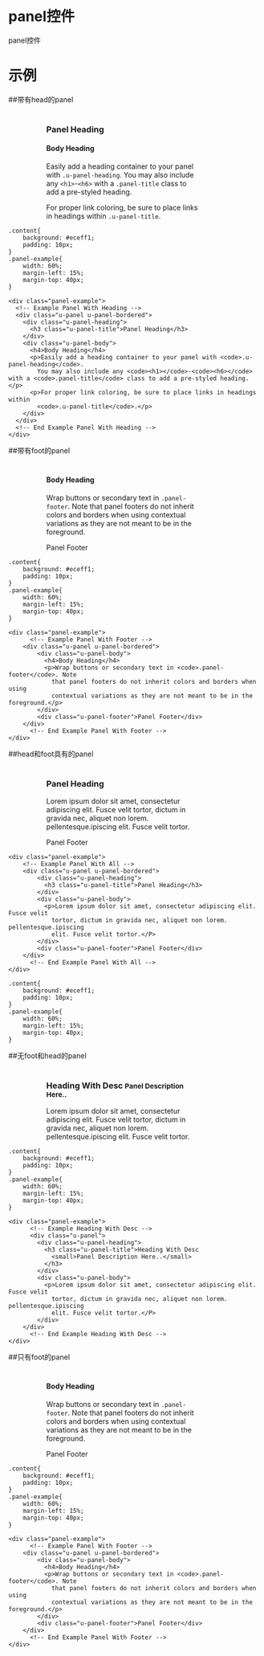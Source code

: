 # panel控件

panel控件

# 示例


##带有head的panel

<style>.content{
    background: #eceff1;
    padding: 10px;
}
.panel-example{
    width: 60%;
    margin-left: 15%;
    margin-top: 40px;
}
</style>
<div class="example-content"><div class="panel-example">
  <!-- Example Panel With Heading -->
  <div class="u-panel u-panel-bordered">
    <div class="u-panel-heading">
      <h3 class="u-panel-title">Panel Heading</h3>
    </div>
    <div class="u-panel-body">
      <h4>Body Heading</h4>
      <p>Easily add a heading container to your panel with <code>.u-panel-heading</code>.
        You may also include any <code>&lt;h1&gt;</code>-<code>&lt;h6&gt;</code>                with a <code>.panel-title</code> class to add a pre-styled heading.</p>
      <p>For proper link coloring, be sure to place links in headings within
        <code>.u-panel-title</code>.</p>
    </div>
  </div>
  <!-- End Example Panel With Heading -->
</div>
</div>
<div class="examples-code"><pre><code>.content{
    background: #eceff1;
    padding: 10px;
}
.panel-example{
    width: 60%;
    margin-left: 15%;
    margin-top: 40px;
}</code></pre>
</div>
<div class="examples-code"><pre><code>&lt;div class="panel-example">
  &lt;!-- Example Panel With Heading -->
  &lt;div class="u-panel u-panel-bordered">
    &lt;div class="u-panel-heading">
      &lt;h3 class="u-panel-title">Panel Heading&lt;/h3>
    &lt;/div>
    &lt;div class="u-panel-body">
      &lt;h4>Body Heading&lt;/h4>
      &lt;p>Easily add a heading container to your panel with &lt;code>.u-panel-heading&lt;/code>.
        You may also include any &lt;code>&lt;h1&gt;&lt;/code>-&lt;code>&lt;h6&gt;&lt;/code>                with a &lt;code>.panel-title&lt;/code> class to add a pre-styled heading.&lt;/p>
      &lt;p>For proper link coloring, be sure to place links in headings within
        &lt;code>.u-panel-title&lt;/code>.&lt;/p>
    &lt;/div>
  &lt;/div>
  &lt;!-- End Example Panel With Heading -->
&lt;/div></code></pre>
</div>

##带有foot的panel
<style>.content{
    background: #eceff1;
    padding: 10px;
}
.panel-example{
    width: 60%;
    margin-left: 15%;
    margin-top: 40px;
}
</style>
<div class="example-content"><div class="panel-example">
      <!-- Example Panel With Footer -->
    <div class="u-panel u-panel-bordered">
        <div class="u-panel-body">
          <h4>Body Heading</h4>
          <p>Wrap buttons or secondary text in <code>.panel-footer</code>. Note
            that panel footers do not inherit colors and borders when using
            contextual variations as they are not meant to be in the foreground.</p>
        </div>
        <div class="u-panel-footer">Panel Footer</div>
    </div>
      <!-- End Example Panel With Footer -->
</div>
</div>
<div class="examples-code"><pre><code>.content{
    background: #eceff1;
    padding: 10px;
}
.panel-example{
    width: 60%;
    margin-left: 15%;
    margin-top: 40px;
}</code></pre>
</div>
<div class="examples-code"><pre><code>&lt;div class="panel-example">
      &lt;!-- Example Panel With Footer -->
    &lt;div class="u-panel u-panel-bordered">
        &lt;div class="u-panel-body">
          &lt;h4>Body Heading&lt;/h4>
          &lt;p>Wrap buttons or secondary text in &lt;code>.panel-footer&lt;/code>. Note
            that panel footers do not inherit colors and borders when using
            contextual variations as they are not meant to be in the foreground.&lt;/p>
        &lt;/div>
        &lt;div class="u-panel-footer">Panel Footer&lt;/div>
    &lt;/div>
      &lt;!-- End Example Panel With Footer -->
&lt;/div></code></pre>
</div>

##head和foot具有的panel
<div class="example-content"><div class="panel-example">
    <!-- Example Panel With All -->
    <div class="u-panel u-panel-bordered">
        <div class="u-panel-heading">
          <h3 class="u-panel-title">Panel Heading</h3>
        </div>
        <div class="u-panel-body">
          <p>Lorem ipsum dolor sit amet, consectetur adipiscing elit. Fusce velit
            tortor, dictum in gravida nec, aliquet non lorem. pellentesque.ipiscing
            elit. Fusce velit tortor.</P>
        </div>
        <div class="u-panel-footer">Panel Footer</div>
    </div>
      <!-- End Example Panel With All -->
</div>
</div>
<style>.content{
    background: #eceff1;
    padding: 10px;
}
.panel-example{
    width: 60%;
    margin-left: 15%;
    margin-top: 40px;
}
</style>
<div class="examples-code"><pre><code>&lt;div class="panel-example">
    &lt;!-- Example Panel With All -->
    &lt;div class="u-panel u-panel-bordered">
        &lt;div class="u-panel-heading">
          &lt;h3 class="u-panel-title">Panel Heading&lt;/h3>
        &lt;/div>
        &lt;div class="u-panel-body">
          &lt;p>Lorem ipsum dolor sit amet, consectetur adipiscing elit. Fusce velit
            tortor, dictum in gravida nec, aliquet non lorem. pellentesque.ipiscing
            elit. Fusce velit tortor.&lt;/P>
        &lt;/div>
        &lt;div class="u-panel-footer">Panel Footer&lt;/div>
    &lt;/div>
      &lt;!-- End Example Panel With All -->
&lt;/div></code></pre>
</div>
<div class="examples-code"><pre><code>.content{
    background: #eceff1;
    padding: 10px;
}
.panel-example{
    width: 60%;
    margin-left: 15%;
    margin-top: 40px;
}</code></pre>
</div>

##无foot和head的panel
<style>.content{
    background: #eceff1;
    padding: 10px;
}
.panel-example{
    width: 60%;
    margin-left: 15%;
    margin-top: 40px;
}
</style>
<div class="example-content"><div class="panel-example">
      <!-- Example Heading With Desc -->
      <div class="u-panel">
        <div class="u-panel-heading">
          <h3 class="u-panel-title">Heading With Desc
            <small>Panel Description Here..</small>
          </h3>
        </div>
        <div class="u-panel-body">
          <p>Lorem ipsum dolor sit amet, consectetur adipiscing elit. Fusce velit
            tortor, dictum in gravida nec, aliquet non lorem. pellentesque.ipiscing
            elit. Fusce velit tortor.</P>
        </div>
    </div>
      <!-- End Example Heading With Desc -->
</div>
</div>
<div class="examples-code"><pre><code>.content{
    background: #eceff1;
    padding: 10px;
}
.panel-example{
    width: 60%;
    margin-left: 15%;
    margin-top: 40px;
}</code></pre>
</div>
<div class="examples-code"><pre><code>&lt;div class="panel-example">
      &lt;!-- Example Heading With Desc -->
      &lt;div class="u-panel">
        &lt;div class="u-panel-heading">
          &lt;h3 class="u-panel-title">Heading With Desc
            &lt;small>Panel Description Here..&lt;/small>
          &lt;/h3>
        &lt;/div>
        &lt;div class="u-panel-body">
          &lt;p>Lorem ipsum dolor sit amet, consectetur adipiscing elit. Fusce velit
            tortor, dictum in gravida nec, aliquet non lorem. pellentesque.ipiscing
            elit. Fusce velit tortor.&lt;/P>
        &lt;/div>
    &lt;/div>
      &lt;!-- End Example Heading With Desc -->
&lt;/div></code></pre>
</div>

##只有foot的panel
<style>.content{
    background: #eceff1;
    padding: 10px;
}
.panel-example{
    width: 60%;
    margin-left: 15%;
    margin-top: 40px;
}
</style>
<div class="example-content"><div class="panel-example">
      <!-- Example Panel With Footer -->
    <div class="u-panel u-panel-bordered">
        <div class="u-panel-body">
          <h4>Body Heading</h4>
          <p>Wrap buttons or secondary text in <code>.panel-footer</code>. Note
            that panel footers do not inherit colors and borders when using
            contextual variations as they are not meant to be in the foreground.</p>
        </div>
        <div class="u-panel-footer">Panel Footer</div>
    </div>
      <!-- End Example Panel With Footer -->
</div>
</div>
<div class="examples-code"><pre><code>.content{
    background: #eceff1;
    padding: 10px;
}
.panel-example{
    width: 60%;
    margin-left: 15%;
    margin-top: 40px;
}</code></pre>
</div>
<div class="examples-code"><pre><code>&lt;div class="panel-example">
      &lt;!-- Example Panel With Footer -->
    &lt;div class="u-panel u-panel-bordered">
        &lt;div class="u-panel-body">
          &lt;h4>Body Heading&lt;/h4>
          &lt;p>Wrap buttons or secondary text in &lt;code>.panel-footer&lt;/code>. Note
            that panel footers do not inherit colors and borders when using
            contextual variations as they are not meant to be in the foreground.&lt;/p>
        &lt;/div>
        &lt;div class="u-panel-footer">Panel Footer&lt;/div>
    &lt;/div>
      &lt;!-- End Example Panel With Footer -->
&lt;/div></code></pre>
</div>
